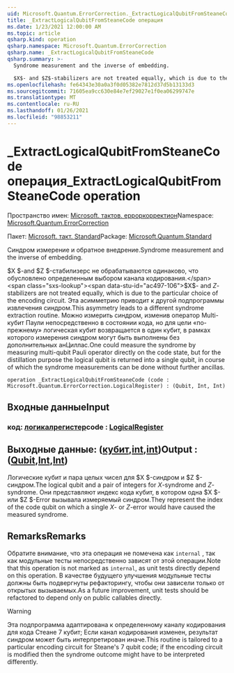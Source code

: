```yaml
---
uid: Microsoft.Quantum.ErrorCorrection._ExtractLogicalQubitFromSteaneCode
title: _ExtractLogicalQubitFromSteaneCode операция
ms.date: 1/23/2021 12:00:00 AM
ms.topic: article
qsharp.kind: operation
qsharp.namespace: Microsoft.Quantum.ErrorCorrection
qsharp.name: _ExtractLogicalQubitFromSteaneCode
qsharp.summary: >-
  Syndrome measurement and the inverse of embedding.

  $X$- and $Z$-stabilizers are not treated equally, which is due to the particular choice of the encoding circuit. This asymmetry leads to a different syndrome extraction routine. One could measure the syndrome by measuring multi-qubit Pauli operator directly on the code state, but for the distillation purpose the logical qubit is returned into a single qubit, in course of which the syndrome measurements can be done without further ancillas.
ms.openlocfilehash: fe64343e30a0a3f0d05382e7812d37d5b13133d3
ms.sourcegitcommit: 71605ea9cc630e84e7ef29027e1f0ea06299747e
ms.translationtype: MT
ms.contentlocale: ru-RU
ms.lasthandoff: 01/26/2021
ms.locfileid: "98853211"
---
```

# <a name="_extractlogicalqubitfromsteanecode-operation"></a><span data-ttu-id="ac497-102">_ExtractLogicalQubitFromSteaneCode операция</span><span class="sxs-lookup"><span data-stu-id="ac497-102">_ExtractLogicalQubitFromSteaneCode operation</span></span>

<span data-ttu-id="ac497-103">Пространство имен: [Microsoft. тактов. ерроркорректион](xref:Microsoft.Quantum.ErrorCorrection)</span><span class="sxs-lookup"><span data-stu-id="ac497-103">Namespace: [Microsoft.Quantum.ErrorCorrection](xref:Microsoft.Quantum.ErrorCorrection)</span></span>

<span data-ttu-id="ac497-104">Пакет: [Microsoft. такт. Standard](https://nuget.org/packages/Microsoft.Quantum.Standard)</span><span class="sxs-lookup"><span data-stu-id="ac497-104">Package: [Microsoft.Quantum.Standard](https://nuget.org/packages/Microsoft.Quantum.Standard)</span></span>


<span data-ttu-id="ac497-105">Синдром измерение и обратное внедрение.</span><span class="sxs-lookup"><span data-stu-id="ac497-105">Syndrome measurement and the inverse of embedding.</span></span>

<span data-ttu-id="ac497-106">$X $-and $Z $-стабилизерс не обрабатываются одинаково, что обусловлено определенным выбором канала кодирования.</span><span class="sxs-lookup"><span data-stu-id="ac497-106">$X$- and $Z$-stabilizers are not treated equally, which is due to the particular choice of the encoding circuit.</span></span>
<span data-ttu-id="ac497-107">Эта асимметрию приводит к другой подпрограммы извлечения синдром.</span><span class="sxs-lookup"><span data-stu-id="ac497-107">This asymmetry leads to a different syndrome extraction routine.</span></span>
<span data-ttu-id="ac497-108">Можно измерить синдром, изменив оператор Multi-кубит Паули непосредственно в состоянии кода, но для цели «по-прежнему» логическая кубит возвращается в один кубит, в рамках которого измерения синдром могут быть выполнены без дополнительных анЦиллас.</span><span class="sxs-lookup"><span data-stu-id="ac497-108">One could measure the syndrome by measuring multi-qubit Pauli operator directly on the code state, but for the distillation purpose the logical qubit is returned into a single qubit, in course of which the syndrome measurements can be done without further ancillas.</span></span>

```qsharp
operation _ExtractLogicalQubitFromSteaneCode (code : Microsoft.Quantum.ErrorCorrection.LogicalRegister) : (Qubit, Int, Int)
```


## <a name="input"></a><span data-ttu-id="ac497-109">Входные данные</span><span class="sxs-lookup"><span data-stu-id="ac497-109">Input</span></span>

### <a name="code--logicalregister"></a><span data-ttu-id="ac497-110">код: [логикалрегистер](xref:Microsoft.Quantum.ErrorCorrection.LogicalRegister)</span><span class="sxs-lookup"><span data-stu-id="ac497-110">code : [LogicalRegister](xref:Microsoft.Quantum.ErrorCorrection.LogicalRegister)</span></span>





## <a name="output--qubitintint"></a><span data-ttu-id="ac497-111">Выходные данные: ([кубит](xref:microsoft.quantum.lang-ref.qubit),[int](xref:microsoft.quantum.lang-ref.int),[int](xref:microsoft.quantum.lang-ref.int))</span><span class="sxs-lookup"><span data-stu-id="ac497-111">Output : ([Qubit](xref:microsoft.quantum.lang-ref.qubit),[Int](xref:microsoft.quantum.lang-ref.int),[Int](xref:microsoft.quantum.lang-ref.int))</span></span>

<span data-ttu-id="ac497-112">Логические кубит и пара целых чисел для $X $-синдром и $Z $-синдром.</span><span class="sxs-lookup"><span data-stu-id="ac497-112">The logical qubit and a pair of integers for $X$-syndrome and $Z$-syndrome.</span></span>
<span data-ttu-id="ac497-113">Они представляют индекс кода кубит, в котором одна $X $-или $Z $-Error вызывала измеряемый синдром.</span><span class="sxs-lookup"><span data-stu-id="ac497-113">They represent the index of the code qubit on which a single $X$- or $Z$-error would have caused the measured syndrome.</span></span>

## <a name="remarks"></a><span data-ttu-id="ac497-114">Remarks</span><span class="sxs-lookup"><span data-stu-id="ac497-114">Remarks</span></span>

<span data-ttu-id="ac497-115">Обратите внимание, что эта операция не помечена как `internal` , так как модульные тесты непосредственно зависят от этой операции.</span><span class="sxs-lookup"><span data-stu-id="ac497-115">Note that this operation is not marked as `internal`, as unit tests directly depend on this operation.</span></span> <span data-ttu-id="ac497-116">В качестве будущего улучшения модульные тесты должны быть подвергнуты рефакторингу, чтобы они зависели только от открытых вызываемых.</span><span class="sxs-lookup"><span data-stu-id="ac497-116">As a future improvement, unit tests should be refactored to depend only on public callables directly.</span></span>

> [!WARNING]
> <span data-ttu-id="ac497-117">Эта подпрограмма адаптирована к определенному каналу кодирования для кода Стеане 7 кубит; Если канал кодирования изменен, результат синдром может быть интерпретирован иначе.</span><span class="sxs-lookup"><span data-stu-id="ac497-117">This routine is tailored to a particular encoding circuit for Steane's 7 qubit code; if the encoding circuit is modified then the syndrome outcome might have to be interpreted differently.</span></span>